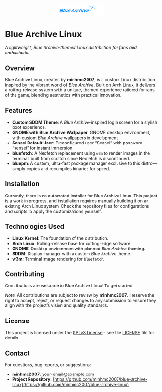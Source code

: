 <div align="center">
  <img src="/BlueArchiveLinux.png" alt="Blue Archive Linux Logo" width="150"/>
</div>

# Blue Archive Linux

*A lightweight, Blue Archive-themed Linux distribution for fans and enthusiasts.*

## Overview

Blue Archive Linux, created by **minhmc2007**, is a custom Linux distribution inspired by the vibrant world of *Blue Archive*. Built on Arch Linux, it delivers a rolling-release system with a unique, themed experience tailored for fans of the game, blending aesthetics with practical innovation.

## Features

- **Custom SDDM Theme**: A *Blue Archive*-inspired login screen for a stylish boot experience.
- **GNOME with Blue Archive Wallpaper**: GNOME desktop environment, with custom *Blue Archive* wallpapers in development.
- **Sensei Default User**: Preconfigured user “Sensei” with password “sensei” for instant immersion.
- **bluefetch**: A Neofetch replacement using `w3m` to render images in the terminal, built from scratch since Neofetch is discontinued.
- **bluepm**: A custom, ultra-fast package manager exclusive to this distro—simply copies and recompiles binaries for speed.

## Installation

Currently, there is no automated installer for Blue Archive Linux. This project is a work in progress, and installation requires manually building it on an existing Arch Linux system. Check the repository files for configurations and scripts to apply the customizations yourself.

## Technologies Used

- **Linux Kernel**: The foundation of the distribution.
- **Arch Linux**: Rolling-release base for cutting-edge software.
- **GNOME**: Desktop environment with planned *Blue Archive* theming.
- **SDDM**: Display manager with a custom *Blue Archive* theme.
- **w3m**: Terminal image rendering for `bluefetch`.

## Contributing

Contributions are welcome to Blue Archive Linux! To get started:

*Note*: All contributions are subject to review by **minhmc2007**. I reserve the right to accept, reject, or request changes to any submission to ensure they align with the project’s vision and quality standards.

## License

This project is licensed under the [GPLv3 License](LICENSE) - see the [LICENSE](LICENSE) file for details.

## Contact

For questions, bug reports, or suggestions:
- **minhmc2007**: [your-email@example.com](mailto:quangminh21072010@gmail.com)
- **Project Repository**: [https://github.com/minhmc2007/blue-archive-linux](https://github.com/minhmc2007/blue-archive-linux)
